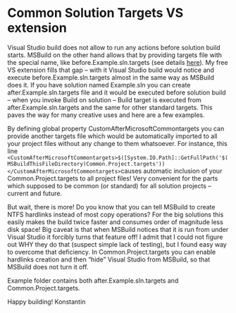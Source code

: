 # Common Solution Targets VS extension
Visual Studio build does not allow to run any actions before solution build starts. MSBuild on the other hand allows that by providing targets file with the special name, like before.Example.sln.targets (see details [here](http://sedodream.com/2010/10/22/msbuildextendingthesolutionbuild.aspx)). My free VS extension fills that gap – with it Visual Studio build would notice and execute before.Example.sln.targets almost in the same way as MSBuild does it. If you have solution named Example.sln you can create after.Example.sln.targets file and it would be executed before solution build – when you invoke Build on solution – Build target is executed from after.Example.sln.targets and the same for other standard targets. This paves the way for many creative uses and here are a few examples.

By defining global property CustomAfterMicrosoftCommontargets you can provide another targets file which would be automatically imported to all your project files without any change to them whatsoever. For instance, this line `<CustomAfterMicrosoftCommontargets>$([System.IO.Path]::GetFullPath('$(MSBuildThisFileDirectory)Common.Project.targets'))</CustomAfterMicrosoftCommontargets>`causes automatic inclusion of your Common.Project.targets to all project files! Very convenient for the parts which supposed to be common (or standard) for all solution projects – current and future. 

But wait, there is more! Do you know that you can tell MSBuild to create NTFS hardlinks instead of most copy operations? For the big solutions this easily makes the build twice faster and consumes order of magnitude less disk space! Big caveat is that when MSBuild notices that it is run from under Visual Studio it forcibly turns that feature off!  I admit that I could not figure out WHY they do that (suspect simple lack of testing), but I found easy way to overcome that deficiency. In Common.Project.targets you can enable hardlinks creation and then “hide” Visual Studio from MSBuild, so that MSBuild does not turn it off. 

Example folder contains both after.Example.sln.targets and Common.Project.targets.

Happy building!
Konstantin
